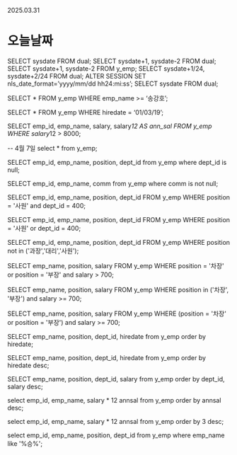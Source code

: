 2025.03.31
# 오늘날짜
SELECT sysdate FROM dual;
SELECT sysdate+1, sysdate-2 
FROM dual;
SELECT sysdate+1, sysdate-2 
FROM y_emp;
SELECT sysdate+1/24, sysdate+2/24 
FROM dual;
ALTER SESSION SET 
nls_date_format=’yyyy/mm/dd hh24:mi:ss’;
SELECT sysdate FROM dual;

SELECT *
FROM y_emp
WHERE emp_name >= ‘송강호’;

SELECT *
FROM y_emp
WHERE hiredate = ‘01/03/19’;

SELECT emp_id, emp_name, salary, 
               salary*12 AS ann_sal
FROM y_emp
WHERE salary*12 > 8000;

-- 4월 7일
select *
from y_emp;

SELECT emp_id, emp_name, position, dept_id
from y_emp
where dept_id is null;

SELECT emp_id, emp_name, comm
from y_emp
where comm is not null;

SELECT emp_id, emp_name, position, dept_id
FROM y_emp
WHERE position = '사원' and dept_id = 400;

SELECT emp_id, emp_name, position, dept_id
FROM y_emp
WHERE position = '사원' or dept_id = 400;

SELECT emp_id, emp_name, position, dept_id
FROM y_emp
WHERE position not in ('과장','대리','사원');

SELECT emp_name, position, salary
FROM y_emp
WHERE position = '차장' or position = '부장'
and salary > 700;

SELECT emp_name, position, salary
FROM y_emp
WHERE position in ('차장', '부장')
and salary >= 700;

SELECT emp_name, position, salary
FROM y_emp
WHERE (position = '차장' or position = '부장')
and salary >= 700;

SELECT emp_name, position, dept_id, hiredate
from y_emp
order by hiredate;

SELECT emp_name, position, dept_id, hiredate
from y_emp
order by hiredate desc;


SELECT emp_name, position, dept_id, salary
from y_emp
order by dept_id, salary desc;

select emp_id, emp_name, salary * 12 annsal
from y_emp
order by annsal desc;

select emp_id, emp_name, salary * 12 annsal
from y_emp
order by 3  desc;

select emp_id, emp_name, position, dept_id
from y_emp
where emp_name like '%승%'; 
